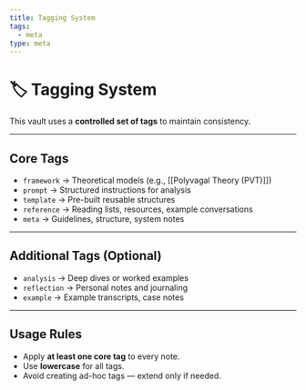 ```yaml
---
title: Tagging System
tags:
  - meta
type: meta
---
```


<!-- @format -->

# 🏷 Tagging System

This vault uses a **controlled set of tags** to maintain consistency.

---

## Core Tags

- `framework` → Theoretical models (e.g., [[Polyvagal Theory (PVT)]])
- `prompt` → Structured instructions for analysis
- `template` → Pre-built reusable structures
- `reference` → Reading lists, resources, example conversations
- `meta` → Guidelines, structure, system notes

---

## Additional Tags (Optional)

- `analysis` → Deep dives or worked examples
- `reflection` → Personal notes and journaling
- `example` → Example transcripts, case notes

---

## Usage Rules

- Apply **at least one core tag** to every note.
- Use **lowercase** for all tags.
- Avoid creating ad-hoc tags — extend only if needed.

